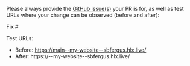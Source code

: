 Please always provide the [GitHub issue(s)](../issues) your PR is for, as well as test URLs where your change can be observed (before and after):

Fix #<gh-issue-id>

Test URLs:
- Before: https://main--my-website--sbfergus.hlx.live/
- After: https://<branch>--my-website--sbfergus.hlx.live/
